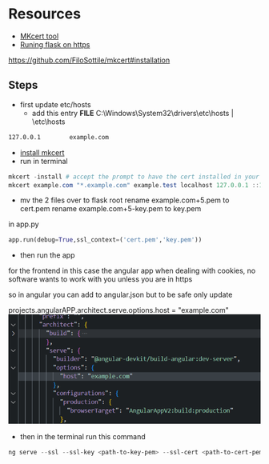 # Resources

* [MKcert tool](https://github.com/FiloSottile/mkcert#installation)
* [Runing flask on https](https://blog.miguelgrinberg.com/post/running-your-flask-application-over-https)


https://github.com/FiloSottile/mkcert#installation

## Steps
* first update etc/hosts
  * add this entry
__FILE__ C:\Windows\System32\drivers\etc\hosts  | \etc\hosts
```sh
127.0.0.1        example.com
```

* [install mkcert](https://github.com/FiloSottile/mkcert#installation)
* run in terminal

```ps1
mkcert -install # accept the prompt to have the cert installed in your system store
mkcert example.com "*.example.com" example.test localhost 127.0.0.1 ::1

```

* mv the 2 files over to flask root
rename example.com+5.pem to cert.pem
rename example.com+5-key.pem to key.pem

in app.py
```py
app.run(debug=True,ssl_context=('cert.pem','key.pem'))
```
* then run the app

for the frontend in this case the angular app when dealing with cookies, no software wants to work with you unless you are in https


so in angular you can add to angular.json but to be safe only update

projects.angularAPP.architect.serve.options.host = "example.com"
![1663212589769](image/README/1663212589769.png)

* then in the terminal run this command
```ps1
ng serve --ssl --ssl-key <path-to-key-pem> --ssl-cert <path-to-cert-pem>
```
